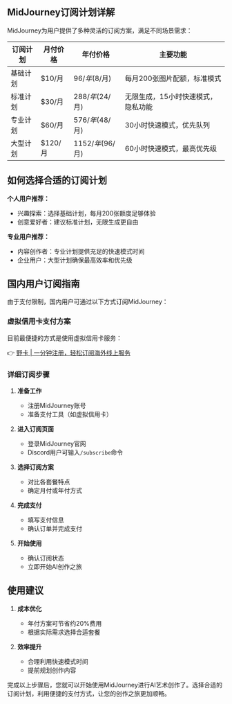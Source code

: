 ## MidJourney订阅计划详解

MidJourney为用户提供了多种灵活的订阅方案，满足不同场景需求：

| 订阅计划 | 月付价格 | 年付价格 | 主要功能 |
|---------|---------|---------|---------|
| 基础计划 | $10/月 | $96/年($8/月) | 每月200张图片配额，标准模式 |
| 标准计划 | $30/月 | $288/年($24/月) | 无限生成，15小时快速模式，隐私功能 |
| 专业计划 | $60/月 | $576/年($48/月) | 30小时快速模式，优先队列 |
| 大型计划 | $120/月 | $1152/年($96/月) | 60小时快速模式，最高优先级 |

## 如何选择合适的订阅计划

**个人用户推荐：**
- 兴趣探索：选择基础计划，每月200张额度足够体验
- 创意爱好者：建议标准计划，无限生成更自由

**专业用户推荐：**
- 内容创作者：专业计划提供充足的快速模式时间
- 企业用户：大型计划确保最高效率和优先级

## 国内用户订阅指南

由于支付限制，国内用户可通过以下方式订阅MidJourney：

### 虚拟信用卡支付方案

目前最便捷的方式是使用虚拟信用卡服务：

👉 [野卡 | 一分钟注册，轻松订阅海外线上服务](https://bit.ly/bewildcard)

### 详细订阅步骤

1. **准备工作**
   - 注册MidJourney账号
   - 准备支付工具（如虚拟信用卡）

2. **进入订阅页面**
   - 登录MidJourney官网
   - Discord用户可输入`/subscribe`命令

3. **选择订阅方案**
   - 对比各套餐特点
   - 确定月付或年付方式

4. **完成支付**
   - 填写支付信息
   - 确认订单并完成支付

5. **开始使用**
   - 确认订阅状态
   - 立即开始AI创作之旅

## 使用建议

1. **成本优化**
   - 年付方案可节省约20%费用
   - 根据实际需求选择合适套餐

2. **效率提升**
   - 合理利用快速模式时间
   - 提前规划创作内容

完成以上步骤后，您就可以开始使用MidJourney进行AI艺术创作了。选择合适的订阅计划，利用便捷的支付方式，让您的创作之旅更加顺畅。